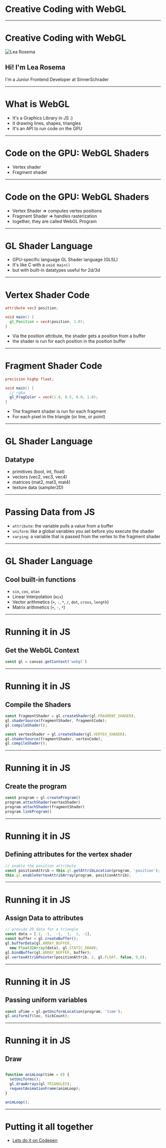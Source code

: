 # Creative Coding with WebGL
-----------------------------------------------
# Creative Coding with WebGL

![Lea Rosema](https://avatars0.githubusercontent.com/u/949950?s=460&v=4)

## Hi! I'm Lea Rosema

I'm a Junior Frontend Developer
at SinnerSchrader

-------------------------------------------------
# What is WebGL

- It's a Graphics Library in JS :)
- It drawing lines, shapes, triangles
- It's an API to run code on the GPU

-------------------------------------------------
# Code on the GPU: WebGL Shaders

- Vertex shader
- Fragment shader

-------------------------------------------------
# Code on the GPU: WebGL Shaders

- Vertex Shader => computes vertex positions
- Fragment Shader => handles rasterization
- together, they are called WebGL Program

-------------------------------------------------
# GL Shader Language

- GPU-specific language GL Shader language (GLSL)
- It's like C with a `void main()`
- but with built-in datatypes useful for 2d/3d

----------------------------------------------------
# Vertex Shader Code

```glsl
attribute vec3 position;

void main() {
  gl_Position = vec4(position, 1.0);
}
```

- Via the position attribute, the shader gets a position from a buffer
- the shader is run for each position in the position buffer

----------------------------------------------------
# Fragment Shader Code

```glsl
precision highp float;

void main() {
  // rgba
  gl_FragColor = vec4(1.0, 0.5, 0.0, 1.0);
}
```
- The fragment shader is run for each fragment
- For each pixel in the triangle (or line, or point)

-------------------------------------------------
# GL Shader Language

## Datatype

- primitives (bool, int, float)
- vectors (vec2, vec3, vec4)
- matrices (mat2, mat3, mat4)
- texture data (sampler2D)

------------------------------------------------
# Passing Data from JS

- `attribute`: the variable pulls a value from a buffer
- `uniform`: like a global variables you set before you execute the shader
- `varying`: a variable that is passed from the vertex to the fragment shader

-------------------------------------------------
# GL Shader Language
## Cool built-in functions

- `sin`, `cos`, `atan`
- Linear Interpolation (`mix`)
- Vector arithmetics (`+`, `-`, `*`, `/`, `dot`, `cross`, `length`)
- Matrix arithmetics (`+`, `-`, `*`)

----------------------------------------------------
# Running it in JS

## Get the WebGL Context

```js
const gl = canvas.getContext('webgl')
```

----------------------------------------------------
# Running it in JS

## Compile the Shaders

```js
const fragmentShader = gl.createShader(gl.FRAGMENT_SHADER);
gl.shaderSource(fragmentShader, fragmentCode);
gl.compileShader();

const vertexShader = gl.createShader(gl.VERTEX_SHADER);
gl.shaderSource(fragmentShader, vertexCode);
gl.compileShader();
```

-----------------------------------------------------
# Running it in JS

## Create the program

```js
const program = gl.createProgram()
program.attachShader(vertexShader)
program.attachShader(fragmentShader)
program.linkProgram()
```
------------------------------------------------------
# Running it in JS

## Defining attributes for the vertex shader

```js
// enable the position attribute
const positionAttrib = this.gl.getAttribLocation(program, 'position');
this.gl.enableVertexAttribArray(program, positionAttrib);
```

------------------------------------------------------
# Running it in JS

## Assign Data to attributes

```js
// provide 2D data for a triangle
const data = [-1, -1,  -1,  1,  1, -1],
const buffer = gl.createBuffer();
gl.bufferData(gl.ARRAY_BUFFER,
  new Float32Array(data), gl.STATIC_DRAW);
gl.bindBuffer(gl.ARRAY_BUFFER, buffer);
gl.vertexAttribPointer(positionAttrib, 2, gl.FLOAT, false, 0,0);
```

-----------------------------------------------------
# Running it in JS

## Passing uniform variables

```js
const uTime = gl.getUniformLocation(program, 'time');
gl.uniform1f(loc, tickCount);
```

------------------------------------------------------
# Running it in JS

## Draw
```js

function animLoop(time = 0) {
  setUniforms();
  gl.drawArrays(gl.TRIANGLES);
  requestAnimationFrame(animLoop);
}

animLoop();
```
------------------------------------------------------
# Putting it all together

* [Lets do it on Codepen](https://codepen.io/terabaud)
